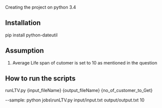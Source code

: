 Creating the project on python 3.4


## Installation
pip install python-dateutil

## Assumption
1. Average Life span of cutomer is set to 10 as mentioned in the question

## How to run the scripts

runLTV.py {input_fileName} {output_fileName} {no_of_customer_to_Get}

--sample: python jobs\runLTV.py input/input.txt output/output.txt 10


